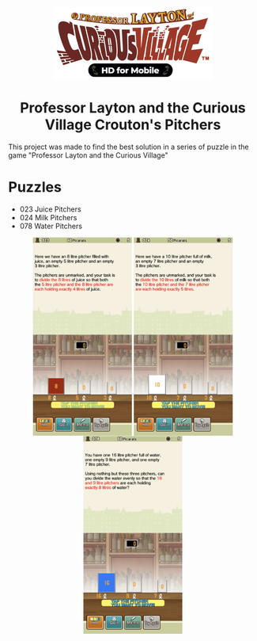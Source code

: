 <p align="center">
  <img align="center" src="assets/professor-layton-curious-village.png" />
</p>

<h1 align="center">
  Professor Layton and the Curious Village
  Crouton's Pitchers
</h1>

This project was made to find the best solution in a series of puzzle in the game "Professor Layton and the Curious Village"

# Puzzles

- 023 Juice Pitchers
- 024 Milk Pitchers
- 078 Water Pitchers

<p align="center">
  <img align="center" width="200"src="assets/IMG-4054.jpg" />
  <img align="center" width="200"src="assets/IMG-4055.jpg" />
  <img align="center" width="200"src="assets/IMG-4056.jpg" />
</p>